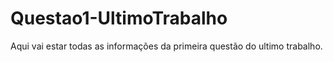 # Questao1-UltimoTrabalho
Aqui vai estar todas as informações da primeira questão do ultimo trabalho.
